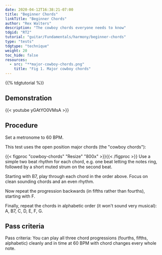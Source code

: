```yaml
---
date: 2020-04-12T16:38:21-07:00
title: "Beginner Chords"
linkTitle: "Beginner Chords"
author: "Rex Walters"
description: "The cowboy chords everyone needs to know"
tdgid: "RT2"
tutorial: "guitar/Fundamentals/harmony/beginner-chords"
type: "tests"
tdgtype: "technique"
weight: 20
toc_hide: false
resources:
  - src: "**major-cowboy-chords.png"
    title: "Fig 1. Major cowboy chords"
---
```


{{% tdgtutorial %}}


## Demonstration

{{< youtube yGAtYO0VMsA  >}}

## Procedure

Set a metronome to 60 BPM.

This test uses the open position major chords (the "cowboy chords"):

{{< figproc "cowboy-chords" "Resize" "800x" >}}{{< /figproc >}}
Use a simple two beat rhythm for each chord, e.g. one beat letting the notes ring, followed by a short muted strum on the second beat.

Starting with B7, play through each chord in the order above. Focus on clean sounding chords and an even rhythm.

Now repeat the progression backwards (in fifths rather than fourths), starting with F.

Finally, repeat the chords in alphabetic order (it won't sound very musical): A, B7, C, D, E, F, G.

## Pass criteria

Pass criteria: You can play all three chord progressions (fourths, fifths, alphabetic) cleanly and in time at 60 BPM with chord changes every whole note.

